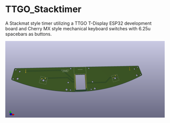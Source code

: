 # TTGO_Stacktimer

A Stackmat style timer utilizing a TTGO T-Display ESP32 development board and Cherry MX style mechanical keyboard switches with 6.25u spacebars as buttons.

![3D render of the PCB](https://github.com/Wa1tee/TTGO_Stacktimer/blob/main/render.png)
